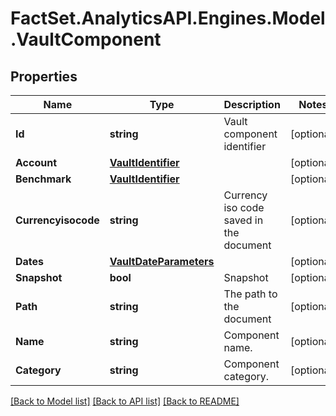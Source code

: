 # FactSet.AnalyticsAPI.Engines.Model.VaultComponent

## Properties

Name | Type | Description | Notes
------------ | ------------- | ------------- | -------------
**Id** | **string** | Vault component identifier | [optional] 
**Account** | [**VaultIdentifier**](VaultIdentifier.md) |  | [optional] 
**Benchmark** | [**VaultIdentifier**](VaultIdentifier.md) |  | [optional] 
**Currencyisocode** | **string** | Currency iso code saved in the document | [optional] 
**Dates** | [**VaultDateParameters**](VaultDateParameters.md) |  | [optional] 
**Snapshot** | **bool** | Snapshot | [optional] 
**Path** | **string** | The path to the document | [optional] 
**Name** | **string** | Component name. | [optional] 
**Category** | **string** | Component category. | [optional] 

[[Back to Model list]](../README.md#documentation-for-models) [[Back to API list]](../README.md#documentation-for-api-endpoints) [[Back to README]](../README.md)

